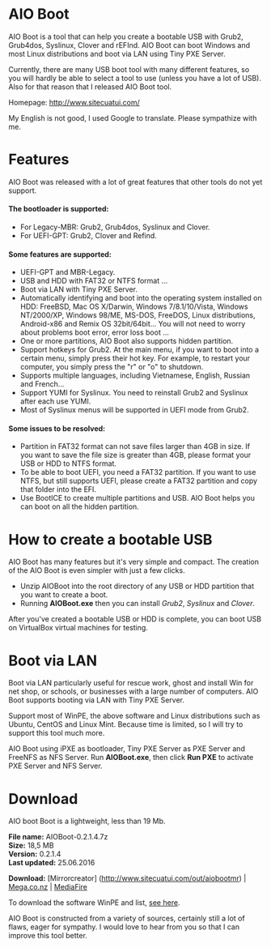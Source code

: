# AIO Boot
AIO Boot is a tool that can help you create a bootable USB with Grub2, Grub4dos, Syslinux, Clover and rEFInd. AIO Boot can boot Windows and most Linux distributions and boot via LAN using Tiny PXE Server.

Currently, there are many USB boot tool with many different features, so you will hardly be able to select a tool to use (unless you have a lot of USB). Also for that reason that I released AIO Boot tool.

Homepage: http://www.sitecuatui.com/

My English is not good, I used Google to translate. Please sympathize with me.

# Features
AIO Boot was released with a lot of great features that other tools do not yet support.
#### The bootloader is supported:
- For Legacy-MBR: Grub2, Grub4dos, Syslinux and Clover.<br />
- For UEFI-GPT: Grub2, Clover and Refind.

#### Some features are supported:
- UEFI-GPT and MBR-Legacy.
- USB and HDD with FAT32 or NTFS format ...
- Boot via LAN with Tiny PXE Server.
- Automatically identifying and boot into the operating system installed on HDD: FreeBSD, Mac OS X/Darwin, Windows 7/8.1/10/Vista, Windows NT/2000/XP, Windows 98/ME, MS-DOS, FreeDOS, Linux distributions, Android-x86 and Remix OS 32bit/64bit... You will not need to worry about problems boot error, error loss boot ...
- One or more partitions, AIO Boot also supports hidden partition.
- Support hotkeys for Grub2. At the main menu, if you want to boot into a certain menu, simply press their hot key. For example, to restart your computer, you simply press the "r" or "o" to shutdown.
- Supports multiple languages, including Vietnamese, English, Russian and French...
- Support YUMI for Syslinux. You need to reinstall Grub2 and Syslinux after each use YUMI.
- Most of Syslinux menus will be supported in UEFI mode from Grub2.

#### Some issues to be resolved:
- Partition in FAT32 format can not save files larger than 4GB in size. If you want to save the file size is greater than 4GB, please format your USB or HDD to NTFS format.
- To be able to boot UEFI, you need a FAT32 partition. If you want to use NTFS, but still supports UEFI, please create a FAT32 partition and copy that folder into the EFI.
- Use BootICE to create multiple partitions and USB. AIO Boot helps you can boot on all the hidden partition.

# How to create a bootable USB
AIO Boot has many features but it's very simple and compact. The creation of the AIO Boot is even simpler with just a few clicks.
- Unzip AIOBoot into the root directory of any USB or HDD partition that you want to create a boot.
- Running **AIOBoot.exe** then you can install *Grub2*, *Syslinux* and *Clover*.

After you've created a bootable USB or HDD is complete, you can boot USB on VirtualBox virtual machines for testing.

# Boot via LAN
Boot via LAN particularly useful for rescue work, ghost and install Win for net shop, or schools, or businesses with a large number of computers. AIO Boot supports booting via LAN with Tiny PXE Server.

Support most of WinPE, the above software and Linux distributions such as Ubuntu, CentOS and Linux Mint. Because time is limited, so I will try to support this tool much more.

AIO Boot using iPXE as bootloader, Tiny PXE Server as PXE Server and FreeNFS as NFS Server. Run **AIOBoot.exe**, then click **Run PXE** to activate PXE Server and NFS Server.
# Download
AIO boot Boot is a lightweight, less than 19 Mb.

**File name:** AIOBoot-0.2.1.4.7z<br />
**Size:** 18,5 MB<br />
**Version:** 0.2.1.4<br />
**Last updated:** 25.06.2016<br />

**Download:** [Mirrorcreator] (http://www.sitecuatui.com/out/aiobootmr) | [Mega.co.nz](http://www.sitecuatui.com/out/aiobootmega) | [MediaFire](http://www.sitecuatui.com/out/aiobootmf)

To download the software WinPE and list, [see here](http://www.sitecuatui.com/out/aiobootlink).

AIO Boot is constructed from a variety of sources, certainly still a lot of flaws, eager for sympathy. I would love to hear from you so that I can improve this tool better.